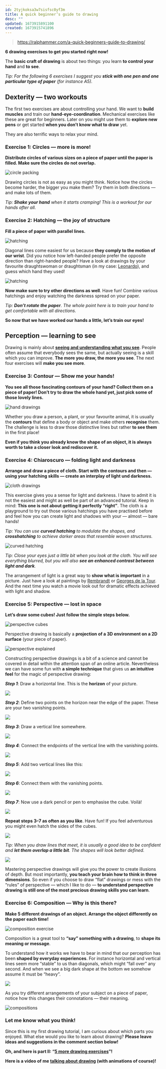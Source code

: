 ```yaml
---
id: 2tyjkoksa3w7sisfsc0yf3m
title: A quick beginner’s guide to drawing
desc: ""
updated: 1673915891100
created: 1673915741896
---
```


> https://ralphammer.com/a-quick-beginners-guide-to-drawing/

**6 drawing exercises to get you started right now!**

The **basic craft of drawing** is about two things: you learn **to control your hand** and **to see**.

_Tip: For the following 6 exercises I suggest you **stick with one pen and one particular type of paper** (for instance A5)._

## Dexterity — two workouts

The first two exercises are about controlling your hand. We want to **build muscles** and train our **hand-eye-coordination**. Mechanical exercises like these are great for beginners. Later on you might use them to **explore new pens** or get started **when you don’t know what to draw** yet.

They are also terrific ways to relax your mind.

### Exercise 1: Circles — more is more!

**Distribute circles of various sizes on a piece of paper until the paper is filled. Make sure the circles do not overlap.**

![circle packing](http://ralphammer.com/wp-content/uploads/2019/12/beginnersguide_2.gif)

Drawing circles is not as easy as you might think. Notice how the circles become harder, the bigger you make them? Try them in both directions — and make lots of them.

_Tip: **Shake your hand** when it starts cramping! This is a workout for our hands after all._

### Exercise 2: Hatching — the joy of structure

**Fill a piece of paper with parallel lines.**

![hatching](http://ralphammer.com/wp-content/uploads/2019/12/beginnersguide_4.gif)

Diagonal lines come easiest for us because **they comply to the motion of our wrist**. Did you notice how left-handed people prefer the opposite direction than right-handed people? Have a look at drawings by your favourite draughtswoman or draughtsman (in my case: [Leonardo](https://en.wikipedia.org/wiki/Leonardo_da_Vinci)), and guess which hand they used!

![hatching](http://ralphammer.com/wp-content/uploads/2019/12/beginnersguide_5.gif)

**Now make sure to try other directions as well**. Have fun! Combine various hatchings and enjoy watching the darkness spread on your paper.

_Tip: **Don’t rotate the paper**. The whole point here is to train your hand to get comfortable with all directions._

**So now that we have worked our hands a little, let’s train our eyes!**

## Perception — learning to see

Drawing is mainly about [**seeing and understanding what you see**](http://ralphammer.com/seeing-vs-reading/). People often assume that everybody sees the same, but actually seeing is a skill which you can improve. **The more you draw, the more you see**. The next four exercises will **make you see more**.

### Exercise 3: Contour — Show me your hands!

**You see all those fascinating contours of your hand? Collect them on a piece of paper! Don’t try to draw the whole hand yet, just pick some of those lovely lines.**

![hand drawings](http://ralphammer.com/wp-content/uploads/2019/12/beginnersguide_6.gif)

Whether you draw a person, a plant, or your favourite animal, it is usually the **contours** that define a body or object and make others **recognise** them. The challenge is less to draw those distinctive lines but rather **to see them** in the first place!

**Even if you think you already know the shape of an object, it is always worth to take a closer look and rediscover it.**

### Exercise 4: Chiaroscuro — folding light and darkness

**Arrange and draw a piece of cloth. Start with the contours and then — using your hatching skills — create an interplay of light und darkness.**

![cloth drawings](http://ralphammer.com/wp-content/uploads/2019/12/beginnersguide_7.gif)

This exercise gives you a sense for light and darkness. I have to admit it is not the easiest and might as well be part of an advanced tutorial. Keep in mind: **This one is not about getting it perfectly “right”**. The cloth is a playground to try out those various hatchings you have practised before and feel how you can create light and shadows with your — almost — bare hands!

_Tip: You can use **curved hatching** to modulate the shapes, and **crosshatching** to achieve darker areas that resemble woven structures._

![curved hatching](http://ralphammer.com/wp-content/uploads/2019/12/beginnersguide_8.gif)

_Tip: Close your eyes just a little bit when you look at the cloth. You will see everything blurred, but you will also **see an enhanced contrast between light and dark**._

The arrangement of light is a great way to **show what is important** in a picture. Just have a look at paintings by [Rembrandt](https://de.wikipedia.org/wiki/Rembrandt_van_Rijn) or [Georges de la Tour](https://en.wikipedia.org/wiki/Georges_de_La_Tour). And the next time you watch a movie look out for dramatic effects achieved with light and shadow.

### Exercise 5: Perspective — lost in space

**Let’s draw some cubes! Just follow the simple steps below.**

![perspective cubes](http://ralphammer.com/wp-content/uploads/2019/12/beginnersguide_10.gif)

Perspective drawing is basically a **projection of a 3D environment on a 2D surface** (your piece of paper).

![perspective explained](http://ralphammer.com/wp-content/uploads/2019/12/beginnersguide_11.gif)

Constructing perspective drawings is a bit of a science and cannot be covered in detail within the attention span of an online article. Nevertheless we can have some fun with **a simple technique** that gives us **an intuitive feel** for the magic of perspective drawing:

_**Step 1**_: Draw a horizontal line. This is the **horizon** of your picture.

![](http://ralphammer.com/wp-content/uploads/2019/12/beginnersguide_12.gif)

_**Step 2**_: Define two points on the horizon near the edge of the paper. These are your two vanishing points.

![](http://ralphammer.com/wp-content/uploads/2019/12/beginnersguide_13.gif)

_**Step 3**_: Draw a vertical line somewhere.

![](http://ralphammer.com/wp-content/uploads/2019/12/beginnersguide_14.gif)

_**Step 4**_: Connect the endpoints of the vertical line with the vanishing points.

![](http://ralphammer.com/wp-content/uploads/2019/12/beginnersguide_15.gif)

_**Step 5**_: Add two vertical lines like this:

![](http://ralphammer.com/wp-content/uploads/2019/12/beginnersguide_16.gif)

_**Step 6**_: Connect them with the vanishing points.

![](http://ralphammer.com/wp-content/uploads/2019/12/beginnersguide_17.gif)

_**Step 7**_: Now use a dark pencil or pen to emphasise the cube. Voilà!

![](http://ralphammer.com/wp-content/uploads/2019/12/beginnersguide_18.gif)

**Repeat steps 3–7 as often as you like**. Have fun! If you feel adventurous you might even hatch the sides of the cubes.

![](http://ralphammer.com/wp-content/uploads/2019/12/beginnersguide_19.gif)

_Tip: When you draw lines that meet, it is usually a good idea to be confident and **let them overlap a little bit**. The shapes will look better defined._

![](http://ralphammer.com/wp-content/uploads/2019/12/beginnersguide_20.gif)

Mastering perspective drawings will give you the power to create illusions of depth. But most importantly, **you teach your brain how to think in three dimensions**. So even if you choose to draw “flat” drawings or mess with the “rules” of perspective — which I like to do — **to understand perspective drawing is still one of the most precious drawing skills you can learn**.

### Exercise 6: Composition — Why is this there?

**Make 5 different drawings of an object. Arrange the object differently on the paper each time!**

![composition exercise](http://ralphammer.com/wp-content/uploads/2019/12/beginnersguide_21.gif)

Composition is a great tool to **“say” something with a drawing**, to **shape its meaning or message**.

To understand how it works we have to bear in mind that our perception has been **shaped by everyday experiences**. For instance horizontal and vertical lines seem more “stable” to us than diagonals, which might “fall over” any second. And when we see a big dark shape at the bottom we somehow assume it must be “heavy”.

![](http://ralphammer.com/wp-content/uploads/2019/12/beginnersguide_22.gif)

As you try different arrangements of your subject on a piece of paper, notice how this changes their connotations — their meaning.

![compositions](http://ralphammer.com/wp-content/uploads/2019/12/beginnersguide_23.gif)

### Let me know what you think!

Since this is my first drawing tutorial, I am curious about which parts you enjoyed. What else would you like to learn about drawing? **Please leave ideas and suggestions in the comment section below!**

**Oh, and here is part II: “[5 more drawing exercises](http://ralphammer.com/5-more-drawing-exercises/)”!**

**Here is a video of me [talking about drawing](https://www.youtube.com/watch?v=ZqlTSCvP-Z0&fbclid=IwAR2-WMNWlyJHJYTg4vgfG5Y8UrOgCxJ1PaxR1EYF2zyC1Nf1B15PXL2W3Qs) (with animations of course)!**
